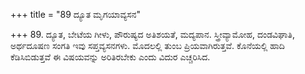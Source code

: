 +++
title = "89 ದ್ಯೂತ ಮೃಗಯಾವ್ಯಸನ"

+++
89. ದ್ಯೂತ, ಬೇಟೆಯ ಗೀಳು, ಪೌರುಷ್ಯದ ಅತಿಶಯತೆ, ಮದ್ಯಪಾನ. ಸ್ತ್ರೀವ್ಯಾಮೋಹ, ದಂಡವಿಘಾತಿ, ಅರ್ಥದೂಷಣ ಸಂಗತಿ ಇವು ಸಪ್ತವ್ಯಸನಗಳು. ಮೊದಲಲ್ಲಿ ತುಂಬ ಪ್ರಿಯವಾಗಿರುತ್ತವೆ. ಕೊನೆಯಲ್ಲಿ ಹಾದಿ ಕೆಡಿಸಿಬಿಡುತ್ತವೆ ಈ ವಿಷಯವನ್ನು ಅರಿತಿರಬೇಕು ಎಂದು ವಿದುರ ಎಚ್ಚರಿಸಿದ.